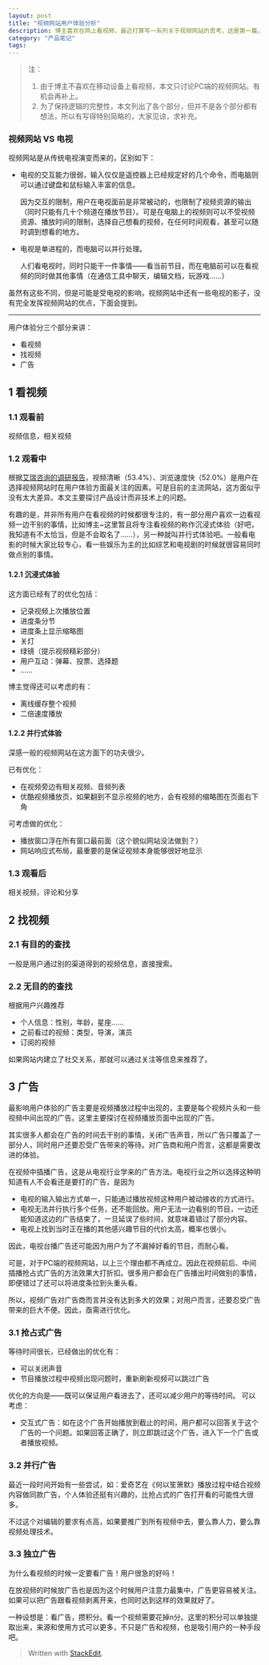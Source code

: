 ```yaml
---
layout: post
title: "视频网站用户体验分析"
description: 博主喜欢在网上看视频，最近打算写一系列关于视频网站的思考，这是第一篇，主要分析观看体验。
category: "产品笔记"
tags:
---
```


>注：
>
>1. 由于博主不喜欢在移动设备上看视频，本文只讨论PC端的视频网站。有机会再补上。
>2. 为了保持逻辑的完整性，本文列出了各个部分，但并不是各个部分都有想法，所以有写得特别简略的，大家见谅，求补充。


### 视频网站 VS 电视

视频网站是从传统电视演变而来的，区别如下：

- 电视的交互能力很弱，输入仅仅是遥控器上已经规定好的几个命令，而电脑则可以通过键盘和鼠标输入丰富的信息。
    
    因为交互的限制，用户在电视面前是非常被动的，也限制了视频资源的输出（同时只能有几十个频道在播放节目）。可是在电脑上的视频则可以不受视频资源、播放时间的限制，选择自己想看的视频，在任何时间观看，甚至可以随时调到想看的地方。

- 电视是单进程的，而电脑可以并行处理。
  
  人们看电视时，同时只能干一件事情——看当前节目，而在电脑前可以在看视频的同时做其他事情（在通信工具中聊天，编辑文档，玩游戏……）

虽然有这些不同，但是可能是受电视的影响，视频网站中还有一些电视的影子，没有完全发挥视频网站的优点，下面会提到。

----------

用户体验分三个部分来讲：

- 看视频
- 找视频
- 广告

1 看视频
---------

### 1.1 观看前

视频信息，相关视频

### 1.2 观看中

根据[艾瑞咨询的调研报告](http://report.iresearch.cn/html/20140617/232847.shtml)，视频清晰（53.4%）、浏览速度快（52.0%）是用户在选择视频网站时在用户体验方面最关注的因素。可是目前的主流网站，这方面似乎没有太大差异。本文主要探讨产品设计而非技术上的问题。

有趣的是，并非所有用户在看视频的时候都很专注的，有一部分用户喜欢一边看视频一边干别的事情，比如博主~这里暂且将专注看视频的称作沉浸式体验（好吧，我知道有不太恰当，但是不会取名了……），另一种就叫并行式体验吧。一般看电影的时候大家比较专心，看一些娱乐为主的比如综艺和电视剧的时候就很容易同时做点别的事情。

#### 1.2.1 沉浸式体验

这方面已经有了的优化包括：

- 记录视频上次播放位置
- 进度条分节
- 进度条上显示缩略图
- 关灯
- 绿镜（提示视频精彩部分）
- 用户互动：弹幕、投票、选择题
- ……

博主觉得还可以考虑的有：

- 离线缓存整个视频
- 二倍速度播放


#### 1.2.2 并行式体验

深感一般的视频网站在这方面下的功夫很少。

已有优化：

- 在视频旁边有相关视频、音频列表
- 优酷视频播放页，如果翻到不显示视频的地方，会有视频的缩略图在页面右下角

可考虑做的优化：

- 播放窗口浮在所有窗口最前面（这个貌似网站没法做到？）
- 网站响应式布局，最重要的是保证视频本身能够很好地显示


### 1.3 观看后

相关视频，评论和分享

2 找视频
---------

### 2.1 有目的的查找

一般是用户通过别的渠道得到的视频信息，直接搜索。

### 2.2 无目的的查找

根据用户兴趣推荐

- 个人信息：性别，年龄，星座……
- 之前看过的视频：类型，导演，演员
- 订阅的视频

如果网站内建立了社交关系，那就可以通过关注等信息来推荐了。

3 广告
---------

最影响用户体验的广告主要是视频播放过程中出现的，主要是每个视频片头和一些视频中间出现的广告。这里主要探讨在视频播放页面中出现的广告。

其实很多人都会在广告的时间去干别的事情，关闭广告声音，所以广告只覆盖了一部分人，同时用户还要忍受广告带来的等待。对广告商和用户而言，这都是需要改进的体验。

在视频中插播广告，这是从电视行业学来的广告方法。电视行业之所以选择这种明知道有人不会看还是要打的广告，是因为

- 电视的输入输出方式单一，只能通过播放视频这种用户被动接收的方式进行。
- 电视无法并行执行多个任务，还不能回放。用户无法一边看别的节目，一边还能知道这边的广告结束了，一旦延误了些时间，就意味着错过了部分内容。
- 电视上找到当时正在播的其他感兴趣节目的代价太高，概率也很小。

因此，电视台播广告还可能因为用户为了不漏掉好看的节目，而耐心看。

可是，对于PC端的视频网站，以上三个理由都不再成立。因此在视频前后、中间插播抢占式广告的方法效果大打折扣。很多用户都会在广告播出时间做别的事情，即便错过了还可以将进度条拉到头重头看。

所以，视频广告对广告商而言并没有达到多大的效果；对用户而言，还要忍受广告带来的巨大不便。因此，亟需进行优化。

### 3.1 抢占式广告

等待时间很长，已经做出的优化有：

- 可以关闭声音
- 节目播放过程中视频出现问题时，重新刷新视频可以跳过广告

优化的方向是——既可以保证用户看进去了，还可以减少用户的等待时间。
可以考虑：

- 交互式广告：如在这个广告开始播放到截止的时间，用户都可以回答关于这个广告的一个问题。如果回答正确了，则立即跳过这个广告，进入下一个广告或者播放视频。

### 3.2 并行广告

最近一段时间开始有一些尝试，如：爱奇艺在《何以笙箫默》播放过程中结合视频内容做同款广告，个人体验还挺有兴趣的，比抢占式的广告打开看的可能性大很多。

不过这个对编辑的要求有点高，如果要推广到所有视频中去，要么靠人力，要么靠视频处理技术。

### 3.3 独立广告

为什么看视频的时候一定要看广告！用户很急的好吗！

在放视频的时候放广告也是因为这个时候用户注意力最集中，广告更容易被关注。如果可以把广告跟看视频剥离开来，也同时达到这样的效果就好了。

一种设想是：看广告，攒积分。看一个视频需要花掉n分。这里的积分可以单独提取出来，来源和使用方式可以更多，不只是广告和视频，也是吸引用户的一种手段吧。

> Written with [StackEdit](https://stackedit.io/).